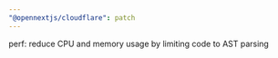 ```yaml
---
"@opennextjs/cloudflare": patch
---
```


perf: reduce CPU and memory usage by limiting code to AST parsing
